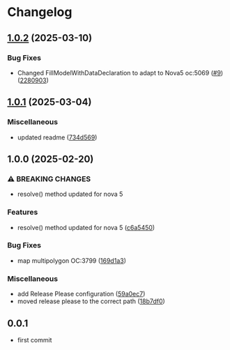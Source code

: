 # Changelog

## [1.0.2](https://github.com/webmappsrl/map-multi-polygon/compare/wm/map-multi-polygon-v1.0.1...wm/map-multi-polygon-v1.0.2) (2025-03-10)


### Bug Fixes

* Changed FillModelWithDataDeclaration to adapt to Nova5 oc:5069 ([#9](https://github.com/webmappsrl/map-multi-polygon/issues/9)) ([2280903](https://github.com/webmappsrl/map-multi-polygon/commit/2280903043d160d7ecb174cd02ca235ac8687a13))

## [1.0.1](https://github.com/webmappsrl/map-multi-polygon/compare/wm/map-multi-polygon-v1.0.0...wm/map-multi-polygon-v1.0.1) (2025-03-04)


### Miscellaneous

* updated readme ([734d569](https://github.com/webmappsrl/map-multi-polygon/commit/734d569de8323f7de42575a0eb8e32b66586b771))

## 1.0.0 (2025-02-20)


### ⚠ BREAKING CHANGES

* resolve() method updated for nova 5

### Features

* resolve() method updated for nova 5 ([c6a5450](https://github.com/webmappsrl/map-multi-polygon/commit/c6a545044d5eae7b3d784d48a2349b51e54f6266))


### Bug Fixes

* map multipolygon OC:3799 ([169d1a3](https://github.com/webmappsrl/map-multi-polygon/commit/169d1a338f3194837402d19275d08c3182f731e8))


### Miscellaneous

* add Release Please configuration ([59a0ec7](https://github.com/webmappsrl/map-multi-polygon/commit/59a0ec74c65fbd56fba7044ee3935fb7dd6a3105))
* moved release please to the correct path ([18b7df0](https://github.com/webmappsrl/map-multi-polygon/commit/18b7df056cfc74f76f07acf1733fe67cda62a254))

## 0.0.1
- first commit
